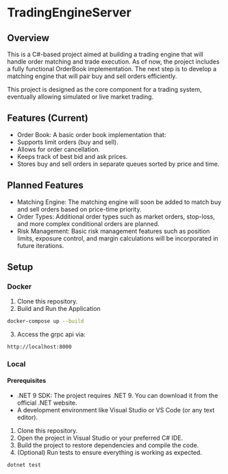 # TradingEngineServer

## Overview
This is a C#-based project aimed at building a trading engine that will handle order matching and trade execution. As of now, the project includes a fully functional OrderBook implementation. The next step is to develop a matching engine that will pair buy and sell orders efficiently.

This project is designed as the core component for a trading system, eventually allowing simulated or live market trading.

## Features (Current)
- Order Book: A basic order book implementation that:
- Supports limit orders (buy and sell).
- Allows for order cancellation.
- Keeps track of best bid and ask prices.
- Stores buy and sell orders in separate queues sorted by price and time.

## Planned Features
- Matching Engine: The matching engine will soon be added to match buy and sell orders based on price-time priority.
- Order Types: Additional order types such as market orders, stop-loss, and more complex conditional orders are planned.
- Risk Management: Basic risk management features such as position limits, exposure control, and margin calculations will be incorporated in future iterations.

## Setup 
### Docker
1. Clone this repository.
2. Build and Run the Application

```bash
docker-compose up --build
```

3. Access the grpc api via: 
```
http://localhost:8000
```

### Local 
#### Prerequisites
- .NET 9 SDK: The project requires .NET 9. You can download it from the official .NET website.
- A development environment like Visual Studio or VS Code (or any text editor).

1. Clone this repository.
2. Open the project in Visual Studio or your preferred C# IDE.
3. Build the project to restore dependencies and compile the code.
4. (Optional) Run tests to ensure everything is working as expected.

```bash
dotnet test
```
